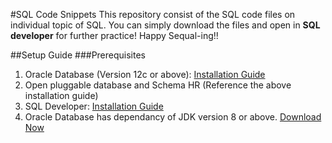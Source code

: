 #SQL Code Snippets
This repository consist of the SQL code files on individual topic of SQL. You can simply download the files and open in **SQL developer** for further practice! Happy Sequal-ing!!

##Setup Guide
###Prerequisites
1. Oracle Database (Version 12c or above): [Installation Guide](https://www.oracle.com/webfolder/technetwork/tutorials/obe/db/12c/r1/Windows_DB_Install_OBE/Installing_Oracle_Db12c_Windows.html)
2. Open pluggable database and Schema HR (Reference the above installation guide)
3. SQL Developer: [Installation Guide](https://docs.oracle.com/cd/E39885_01/doc.40/e38928/install.htm#RPTIG100)
4. Oracle Database has dependancy of JDK version 8 or above. [Download Now](https://www.oracle.com/technetwork/java/javase/overview/index.html)

